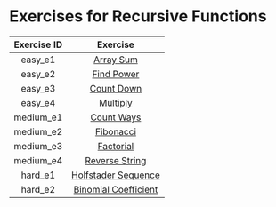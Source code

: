 # Exercises for Recursive Functions


| Exercise ID | Exercise |
|:-----------:|:--------:|
| easy_e1 | [Array Sum](https://github.com/ByteAcademyCo/Introduction-To-Python/tree/master/exercises/recursive_functions/array_sum) |
| easy_e2 | [Find Power](https://github.com/ByteAcademyCo/Introduction-To-Python/tree/master/exercises/recursive_functions/find_power) |
| easy_e3 | [Count Down](https://github.com/ByteAcademyCo/Introduction-To-Python/tree/master/exercises/recursive_functions/count_down) |
| easy_e4 | [Multiply](https://github.com/ByteAcademyCo/Introduction-To-Python/tree/master/exercises/recursive_functions/multiply) |
| medium_e1 | [Count Ways](https://github.com/ByteAcademyCo/Introduction-To-Python/tree/master/exercises/recursive_functions/count_ways) |
| medium_e2 | [Fibonacci](https://github.com/ByteAcademyCo/Introduction-To-Python/tree/master/exercises/recursive_functions/fibonacci) |
| medium_e3 | [Factorial](https://github.com/ByteAcademyCo/Introduction-To-Python/tree/master/exercises/recursive_functions/find_factorial) |
| medium_e4 | [Reverse String](https://github.com/ByteAcademyCo/Introduction-To-Python/tree/master/exercises/recursive_functions/reverse_string) |
| hard_e1 | [Holfstader Sequence](https://github.com/ByteAcademyCo/Introduction-To-Python/tree/master/exercises/recursive_functions/hofstader_sequence) |
| hard_e2 | [Binomial Coefficient](https://github.com/ByteAcademyCo/Introduction-To-Python/tree/master/exercises/recursive_functions/binomial_coefficient) |
